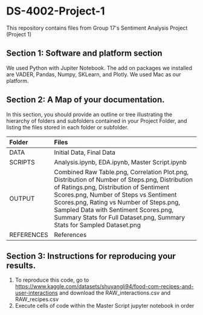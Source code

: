 # DS-4002-Project-1
This repository contains files from Group 17's Sentiment Analysis Project (Project 1)
## Section 1: Software and platform section
We used Python with Jupiter Notebook. The add on packages we installed are VADER, Pandas, Numpy, SKLearn, and Plotly. We used Mac as our platform.
## Section 2: A Map of your documentation.
In this section, you should provide an outline or tree illustrating the hierarchy of folders and subfolders contained in your Project Folder, and listing the files stored in each folder or subfolder.

| Folder              | Files |
| :---------------- | :------ |
| DATA              |  Initial Data, Final Data   |
| SCRIPTS           |  Analysis.ipynb, EDA.ipynb, Master Script.ipynb   |
| OUTPUT            |  Combined Raw Table.png, Correlation Plot.png, Distribution of Number of Steps.png, Distribution of Ratings.png, Distribution of Sentiment Scores.png, Number of Steps vs Sentiment Scores.png, Rating vs Number of Steps.png, Sampled Data with Sentiment Scores.png, Summary Stats for Full Dataset.png, Summary Stats for Sampled Dataset.png   |
| REFERENCES        |  References   |


## Section 3: Instructions for reproducing your results. 
1. To reproduce this code, go to https://www.kaggle.com/datasets/shuyangli94/food-com-recipes-and-user-interactions and download the RAW_interactions.csv and RAW_recipes.csv
2. Execute cells of code within the Master Script jupyter notebook in order
